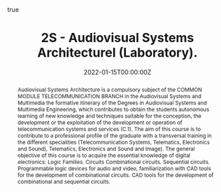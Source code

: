 ---
title: "2S - Audiovisual Systems ArchitectureI (Laboratory)."
event: Academic Theme Conference
event_url: 

location: Escuela Superior de Ciencias Experimentales y Tecnología - ESCET URJC
address:
  street: Calle Tulipán, 0
  city: Móstoles
  region: Madrid
  postcode: '28933'
  country: Spain

summary: Bachelors Degree in Audiovisual and Multimedia Systems Engineering.
abstract: "Audiovisual Systems Architecture is a compulsory subject of the COMMON MODULE TELECOMMUNICATION BRANCH in the Audiovisual Systems and Multimedia the formative itinerary of the Degrees in Audiovisual Systems and Multimedia Engineering, which contributes to obtain the students autonomous learning of new knowledge and techniques suitable for the conception, the development or the exploitation of the development or operation of telecommunication systems and services (C.1). The aim of this course is to contribute to a professional profile of the graduate with a transversal training in the different specialities (Telecommunication Systems, Telematics, Electronics and Sound), Telematics, Electronics and Sound and Image). The general objective of this course is to acquire the essential knowledge of digital electronics: Logic Families. Circuits Combinational circuits. Sequential circuits. Programmable logic devices for audio and video, familiarization with CAD tools for the development of combinational circuits. CAD tools for the development of combinational and sequential circuits."

# Talk start and end times.
#   End time can optionally be hidden by prefixing the line with `#`.
date: "2022-01-15T00:00:00Z"
date_end: "2022-07-18T00:00:00Z"
all_day: true

# Schedule page publish date (NOT talk date).
publishDate: "2022-01-01T00:00:00Z"

authors: [Rubén Nieto]
tags: [Microcontroller and microprocessors]

# Is this a featured talk? (true/false)
featured: false

image:
  caption: 'Image credit: [**Unsplash**](https://unsplash.com/photos/bzdhc5b3Bxs)'
  focal_point: Right

links:
- icon: twitter
  icon_pack: fab
  name: Follow
  url: https://twitter.com/rubennc91
url_code: ""
url_pdf: ""
url_slides: ""
url_video: ""

# Markdown Slides (optional).
#   Associate this talk with Markdown slides.
#   Simply enter your slide deck's filename without extension.
#   E.g. `slides = "example-slides"` references `content/slides/example-slides.md`.
#   Otherwise, set `slides = ""`.
slides: example

# Projects (optional).
#   Associate this post with one or more of your projects.
#   Simply enter your project's folder or file name without extension.
#   E.g. `projects = ["internal-project"]` references `content/project/deep-learning/index.md`.
#   Otherwise, set `projects = []`.
#projects:
#- internal-project

# Enable math on this page?
math: true
---
